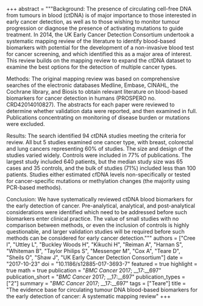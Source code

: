 +++
abstract = """Background: The presence of circulating cell-free DNA from tumours in blood (ctDNA) is of major importance to those interested in early cancer detection, as well as to those wishing to monitor tumour progression or diagnose the presence of activating mutations to guide treatment. In 2014, the UK Early Cancer Detection Consortium undertook a systematic mapping review of the literature to identify blood-based biomarkers with potential for the development of a non-invasive blood test for cancer screening, and which identified this as a major area of interest. This review builds on the mapping review to expand the ctDNA dataset to examine the best options for the detection of multiple cancer types.

Methods: The original mapping review was based on comprehensive searches of the electronic databases Medline, Embase, CINAHL, the Cochrane library, and Biosis to obtain relevant literature on blood-based biomarkers for cancer detection in humans (PROSPERO no. CRD42014010827). The abstracts for each paper were reviewed to determine whether validation data were reported, and then examined in full. Publications concentrating on monitoring of disease burden or mutations were excluded.

Results: The search identified 94 ctDNA studies meeting the criteria for review. All but 5 studies examined one cancer type, with breast, colorectal and lung cancers representing 60% of studies. The size and design of the studies varied widely. Controls were included in 77% of publications. The largest study included 640 patients, but the median study size was 65 cases and 35 controls, and the bulk of studies (71%) included less than 100 patients. Studies either estimated cfDNA levels non-specifically or tested for cancer-specific mutations or methylation changes (the majority using PCR-based methods).

Conclusion: We have systematically reviewed ctDNA blood biomarkers for the early detection of cancer. Pre-analytical, analytical, and post-analytical considerations were identified which need to be addressed before such biomarkers enter clinical practice. The value of small studies with no comparison between methods, or even the inclusion of controls is highly questionable, and larger validation studies will be required before such methods can be considered for early cancer detection."""
authors = ["Cree I", "Uttley L", "Buckley Woods H", "Kikuchi H", "Reiman A", "Harnan S", "Whiteman B", "Taylor Philips S", "Messenger M", "Cox A", "Teare D", "Sheils O", "Shaw J", "UK Early Cancer Detection Consortium"]
date = "2017-10-23"
doi = "10.1186/s12885-017-3693-7"
featured = true
highlight = true
math = true
publication = "*BMC Cancer* 2017; __17:__697"
publication_short = "*BMC Cancer* 2017; __17:__697"
publication_types = ["2"]
summary = "*BMC Cancer* 2017; __17:__697"
tags = ["Teare"]
title = "The evidence base for circulating tumour DNA blood-based biomarkers for the early detection of cancer: A systematic mapping review"
+++
